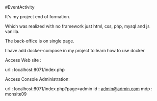 #EventActivity

It's my project end of formation.

Which was realized with no framework  just html, css, php, mysql and js vanilla.

The back-office is on single page.

I have add docker-compose in my project to learn how to use docker

Access Web site :

url : localhost:8071/index.php

Access Console Administration:

url : localhost:8071/index.php?page=admin
id : admin@admin.com 
mdp : monsite09
